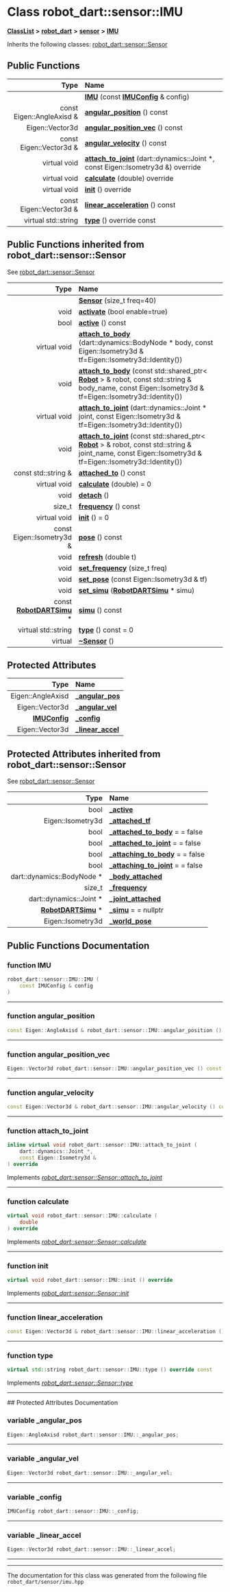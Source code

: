 

# Class robot\_dart::sensor::IMU



[**ClassList**](annotated.md) **>** [**robot\_dart**](namespacerobot__dart.md) **>** [**sensor**](namespacerobot__dart_1_1sensor.md) **>** [**IMU**](classrobot__dart_1_1sensor_1_1IMU.md)








Inherits the following classes: [robot\_dart::sensor::Sensor](classrobot__dart_1_1sensor_1_1Sensor.md)






















































## Public Functions

| Type | Name |
| ---: | :--- |
|   | [**IMU**](#function-imu) (const [**IMUConfig**](structrobot__dart_1_1sensor_1_1IMUConfig.md) & config) <br> |
|  const Eigen::AngleAxisd & | [**angular\_position**](#function-angular_position) () const<br> |
|  Eigen::Vector3d | [**angular\_position\_vec**](#function-angular_position_vec) () const<br> |
|  const Eigen::Vector3d & | [**angular\_velocity**](#function-angular_velocity) () const<br> |
| virtual void | [**attach\_to\_joint**](#function-attach_to_joint) (dart::dynamics::Joint \*, const Eigen::Isometry3d &) override<br> |
| virtual void | [**calculate**](#function-calculate) (double) override<br> |
| virtual void | [**init**](#function-init) () override<br> |
|  const Eigen::Vector3d & | [**linear\_acceleration**](#function-linear_acceleration) () const<br> |
| virtual std::string | [**type**](#function-type) () override const<br> |


## Public Functions inherited from robot_dart::sensor::Sensor

See [robot\_dart::sensor::Sensor](classrobot__dart_1_1sensor_1_1Sensor.md)

| Type | Name |
| ---: | :--- |
|   | [**Sensor**](#function-sensor) (size\_t freq=40) <br> |
|  void | [**activate**](#function-activate) (bool enable=true) <br> |
|  bool | [**active**](#function-active) () const<br> |
| virtual void | [**attach\_to\_body**](#function-attach_to_body-12) (dart::dynamics::BodyNode \* body, const Eigen::Isometry3d & tf=Eigen::Isometry3d::Identity()) <br> |
|  void | [**attach\_to\_body**](#function-attach_to_body-22) (const std::shared\_ptr&lt; [**Robot**](classrobot__dart_1_1Robot.md) &gt; & robot, const std::string & body\_name, const Eigen::Isometry3d & tf=Eigen::Isometry3d::Identity()) <br> |
| virtual void | [**attach\_to\_joint**](#function-attach_to_joint-12) (dart::dynamics::Joint \* joint, const Eigen::Isometry3d & tf=Eigen::Isometry3d::Identity()) <br> |
|  void | [**attach\_to\_joint**](#function-attach_to_joint-22) (const std::shared\_ptr&lt; [**Robot**](classrobot__dart_1_1Robot.md) &gt; & robot, const std::string & joint\_name, const Eigen::Isometry3d & tf=Eigen::Isometry3d::Identity()) <br> |
|  const std::string & | [**attached\_to**](#function-attached_to) () const<br> |
| virtual void | [**calculate**](#function-calculate) (double) = 0<br> |
|  void | [**detach**](#function-detach) () <br> |
|  size\_t | [**frequency**](#function-frequency) () const<br> |
| virtual void | [**init**](#function-init) () = 0<br> |
|  const Eigen::Isometry3d & | [**pose**](#function-pose) () const<br> |
|  void | [**refresh**](#function-refresh) (double t) <br> |
|  void | [**set\_frequency**](#function-set_frequency) (size\_t freq) <br> |
|  void | [**set\_pose**](#function-set_pose) (const Eigen::Isometry3d & tf) <br> |
|  void | [**set\_simu**](#function-set_simu) ([**RobotDARTSimu**](classrobot__dart_1_1RobotDARTSimu.md) \* simu) <br> |
|  const [**RobotDARTSimu**](classrobot__dart_1_1RobotDARTSimu.md) \* | [**simu**](#function-simu) () const<br> |
| virtual std::string | [**type**](#function-type) () const = 0<br> |
| virtual  | [**~Sensor**](#function-sensor) () <br> |














## Protected Attributes

| Type | Name |
| ---: | :--- |
|  Eigen::AngleAxisd | [**\_angular\_pos**](#variable-_angular_pos)  <br> |
|  Eigen::Vector3d | [**\_angular\_vel**](#variable-_angular_vel)  <br> |
|  [**IMUConfig**](structrobot__dart_1_1sensor_1_1IMUConfig.md) | [**\_config**](#variable-_config)  <br> |
|  Eigen::Vector3d | [**\_linear\_accel**](#variable-_linear_accel)  <br> |


## Protected Attributes inherited from robot_dart::sensor::Sensor

See [robot\_dart::sensor::Sensor](classrobot__dart_1_1sensor_1_1Sensor.md)

| Type | Name |
| ---: | :--- |
|  bool | [**\_active**](#variable-_active)  <br> |
|  Eigen::Isometry3d | [**\_attached\_tf**](#variable-_attached_tf)  <br> |
|  bool | [**\_attached\_to\_body**](#variable-_attached_to_body)   = = false<br> |
|  bool | [**\_attached\_to\_joint**](#variable-_attached_to_joint)   = = false<br> |
|  bool | [**\_attaching\_to\_body**](#variable-_attaching_to_body)   = = false<br> |
|  bool | [**\_attaching\_to\_joint**](#variable-_attaching_to_joint)   = = false<br> |
|  dart::dynamics::BodyNode \* | [**\_body\_attached**](#variable-_body_attached)  <br> |
|  size\_t | [**\_frequency**](#variable-_frequency)  <br> |
|  dart::dynamics::Joint \* | [**\_joint\_attached**](#variable-_joint_attached)  <br> |
|  [**RobotDARTSimu**](classrobot__dart_1_1RobotDARTSimu.md) \* | [**\_simu**](#variable-_simu)   = = nullptr<br> |
|  Eigen::Isometry3d | [**\_world\_pose**](#variable-_world_pose)  <br> |






































## Public Functions Documentation




### function IMU 

```C++
robot_dart::sensor::IMU::IMU (
    const IMUConfig & config
) 
```




<hr>



### function angular\_position 

```C++
const Eigen::AngleAxisd & robot_dart::sensor::IMU::angular_position () const
```




<hr>



### function angular\_position\_vec 

```C++
Eigen::Vector3d robot_dart::sensor::IMU::angular_position_vec () const
```




<hr>



### function angular\_velocity 

```C++
const Eigen::Vector3d & robot_dart::sensor::IMU::angular_velocity () const
```




<hr>



### function attach\_to\_joint 

```C++
inline virtual void robot_dart::sensor::IMU::attach_to_joint (
    dart::dynamics::Joint *,
    const Eigen::Isometry3d &
) override
```



Implements [*robot\_dart::sensor::Sensor::attach\_to\_joint*](classrobot__dart_1_1sensor_1_1Sensor.md#function-attach_to_joint-12)


<hr>



### function calculate 

```C++
virtual void robot_dart::sensor::IMU::calculate (
    double
) override
```



Implements [*robot\_dart::sensor::Sensor::calculate*](classrobot__dart_1_1sensor_1_1Sensor.md#function-calculate)


<hr>



### function init 

```C++
virtual void robot_dart::sensor::IMU::init () override
```



Implements [*robot\_dart::sensor::Sensor::init*](classrobot__dart_1_1sensor_1_1Sensor.md#function-init)


<hr>



### function linear\_acceleration 

```C++
const Eigen::Vector3d & robot_dart::sensor::IMU::linear_acceleration () const
```




<hr>



### function type 

```C++
virtual std::string robot_dart::sensor::IMU::type () override const
```



Implements [*robot\_dart::sensor::Sensor::type*](classrobot__dart_1_1sensor_1_1Sensor.md#function-type)


<hr>
## Protected Attributes Documentation




### variable \_angular\_pos 

```C++
Eigen::AngleAxisd robot_dart::sensor::IMU::_angular_pos;
```




<hr>



### variable \_angular\_vel 

```C++
Eigen::Vector3d robot_dart::sensor::IMU::_angular_vel;
```




<hr>



### variable \_config 

```C++
IMUConfig robot_dart::sensor::IMU::_config;
```




<hr>



### variable \_linear\_accel 

```C++
Eigen::Vector3d robot_dart::sensor::IMU::_linear_accel;
```




<hr>

------------------------------
The documentation for this class was generated from the following file `robot_dart/sensor/imu.hpp`

